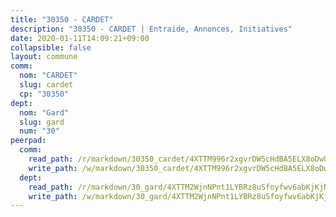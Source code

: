 ```yaml
---
title: "30350 - CARDET"
description: "30350 - CARDET | Entraide, Annonces, Initiatives"
date: 2020-01-11T14:09:21+09:00
collapsible: false
layout: commune
comm:
  nom: "CARDET"
  slug: cardet
  cp: "30350"
dept:
  nom: "Gard"
  slug: gard
  num: "30"
peerpad:
  comm:
    read_path: /r/markdown/30350_cardet/4XTTM996r2xgvrDW5cHdBA5ELX8oDwUFZm7hQ9gwyKiXiPzjT
    write_path: /w/markdown/30350_cardet/4XTTM996r2xgvrDW5cHdBA5ELX8oDwUFZm7hQ9gwyKiXiPzjT-K3TgULnCdkxo1qXUV8iymwt5NRoZHJbVQfZiJ7pcgZRxx7QtTDiaA9me1i6Bue9bmZLtdtxYvrcD2jnMA8vdBvFvCkCS8amLBYrmBzDXM7HcTJrDtNLmc3QfLnB4DFjDPg3VtV9j
  dept:
    read_path: /r/markdown/30_gard/4XTTM2WjnNPnt1LYBRz8uSfoyfwv6abKjKjNdBGxuvymmgvkj
    write_path: /w/markdown/30_gard/4XTTM2WjnNPnt1LYBRz8uSfoyfwv6abKjKjNdBGxuvymmgvkj-K3TgUpCvFefN2LRJ7huXqVovWWqmjJgEMWkVs9s4fhfrGjyZZK9z4gxyddycCKs6S9BWFUcJqqZYCKuxj79SWNiGiob7Xchr25rMmkVQhAFrAwBxAqY3T99GTsQfKxLrXrnx3pGK
---
```


